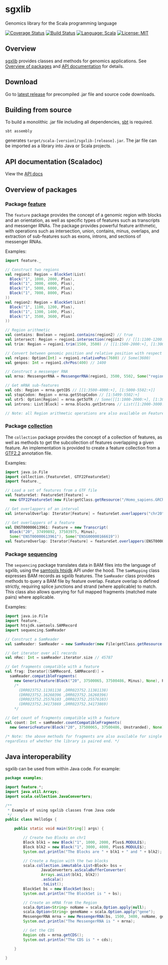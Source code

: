 # sgxlib
Genomics library for the Scala programming language

[![Coverage Status](https://coveralls.io/repos/github/pamelarussell/sgxlib/badge.svg?branch=master)](https://coveralls.io/github/pamelarussell/sgxlib?branch=master)
[![Build Status](https://travis-ci.org/pamelarussell/sgxlib.svg?branch=master)](https://travis-ci.org/pamelarussell/sgxlib)
[![Language: Scala](https://img.shields.io/badge/language-scala-blue.svg)](https://www.scala-lang.org/)
[![License: MIT](https://img.shields.io/badge/License-MIT-red.svg)](https://opensource.org/licenses/MIT)

## Overview

[sgxlib](https://github.com/pamelarussell/sgxlib) provides classes and methods for genomics applications. See [Overview of packages](#overview-of-packages) and [API documentation](http://pamelarussell.github.io/sgxlib/docs/api/) for details.

## Download

Go to [latest release](https://github.com/pamelarussell/sgxlib/releases/latest) for precompiled .jar file and source code downloads.

## Building from source

To build a monolithic .jar file including all dependencies, [sbt](http://www.scala-sbt.org/) is required.

```
sbt assembly
```

generates `target/scala-[version]/sgxlib-[release].jar`. The jar file can be imported as a library into Java or Scala projects.

## API documentation (Scaladoc)

View the [API docs](http://pamelarussell.github.io/sgxlib/docs/api/)

## Overview of packages

### Package [feature](http://pamelarussell.github.io/sgxlib/docs/api/#feature.package)

The `feature` package provides the concept of a genomic region with blocks and an orientation, as well as specific types of features such as transcripts and messenger RNAs. The package provides powerful feature arithmetic, with operations such as intersection, union, contains, minus, overlaps, and extraction of sub-features such as exons, introns, and sections of messenger RNAs.

Examples:

```scala
import feature._

// Construct two regions
val region1: Region = BlockSet(List(
  Block("1", 1000, 2000, Plus),
  Block("1", 3000, 4000, Plus),
  Block("1", 5000, 6000, Plus),
  Block("1", 7000, 8000, Plus)
))
val region2: Region = BlockSet(List(
  Block("1", 1100, 1200, Plus),
  Block("1", 1300, 1400, Plus),
  Block("1", 3500, 3600, Plus)
))

// Region arithmetic
val contains: Boolean = region1.contains(region2) // true
val intersect: Region = region1.intersection(region2) // [[1:1100-1200:+], [1:1300-1400:+], [1:3500-3600:+]]
val trim: Region = region1.trim(1500, 3500) // [[1:1500-2000:+], [1:3000-3500:+]]

// Convert between genomic position and relative position with respect to region
val relpos: Option[Int] = region1.relativePos(7600) // Some(3600)
val genpos: Int = region1.chrPos(400) // 1400

// Construct a messenger RNA
val mrna: MessengerRNA = MessengerRNA(region1, 3500, 5502, Some("region1"), Some("gene1"))

// Get mRNA sub-features
val cds: Region = mrna.getCDS // [[1:3500-4000:+], [1:5000-5502:+]]
val stopCodon: Region = mrna.getStopCodon // [1:5499-5502:+]
val utr5: Option[Region] = mrna.get5UTR // Some([[1:1000-2000:+], [1:3000-3500:+]])
val introns: List[Block] = mrna.blocks.getIntrons // List([1:2000-3000:+], [1:4000-5000:+], [1:6000-7000:+])

// Note: all Region arithmetic operations are also available on Features
```

### Package [collection](http://pamelarussell.github.io/sgxlib/docs/api/#collection.package)

The `collection` package provides the concept of a collection of features, as well as methods to get the subcollection of features overlapping a given feature. An implementation is provided to create a feature collection from a [GTF2.2](http://mblab.wustl.edu/GTF22.html) annotation file.

Examples:

```scala
import java.io.File
import collection.{FeatureSet, GTF22FeatureSet}
import feature._

// Load a set of features from a GTF file
val featureSet: FeatureSet[Feature] =
  new GTF22FeatureSet(new File(getClass.getResource("/Homo_sapiens.GRCh38.86.chr_20_21_22.gtf").getPath))

// Get overlappers of an interval
val intervalOverlap: Iterator[Feature] = featureSet.overlappers("chr20", 37476591, 37645612, Plus) // ENST00000062104, ENST00000346199, ENST00000450588, ENST00000621390

// Get overlappers of a feature
val ENST00000613961: Feature = new Transcript(
  Block("20", 37499892, 37503975, Minus),
  Some("ENST00000613961"), Some("ENSG00000166619"))
val featureOverlap: Iterator[Feature] = featureSet.overlappers(ENST00000613961) // ENST00000613961, ENST00000467603
```

### Package [sequencing](http://pamelarussell.github.io/sgxlib/docs/api/#sequencing.package)

The `sequencing` package translates data in BAM files into the language of sgxlib, using the [samtools htsjdk](https://github.com/samtools/htsjdk) API under the hood. The `SamMapping` class expresses BAM records as sgxlib features. The `SamReader` class provides methods to query a BAM file by feature overlap. Feature overlap is defined strictly, requiring splice junctions and strand (where applicable) to match. This class also allows querying for full mapped fragments (matched mate pairs) where applicable.

Examples:

```scala
import java.io.File
import feature._
import htsjdk.samtools.SAMRecord
import sequencing.SamReader

// Construct a SamReader
val samReader: SamReader = new SamReader(new File(getClass.getResource("/DRR023752_chr20_37Mb_38Mb.bam").getPath))

// Get iterator over all records
val nRec: Int = samReader.iterator.size // 45787

// Get fragments compatible with a feature
val frag: Iterator[(SAMRecord, SAMRecord)] =
  samReader.compatibleFragments(
    new GenericFeature(Block("20", 37500065, 37500486, Minus), None), Plus)
    /*
      (DRR023752.11381138 ,DRR023752.11381138)
      (DRR023752.16260396 ,DRR023752.16260396)
      (DRR023752.25576103 ,DRR023752.25576103)
      (DRR023752.34173869 ,DRR023752.34173869)
    */

// Get count of fragments compatible with a feature
val count: Int = samReader.countCompatibleFragments(
  new GenericFeature(Block("20", 37500065, 37500486, Unstranded), None), Unstranded) // 5

/* Note: the above methods for fragments are also available for single records,
regardless of whether the library is paired end. */
```

## Java interoperability

sgxlib can be used from within Java code. For example:

```java
package examples;

import feature.*;
import java.util.Arrays;
import scala.collection.JavaConverters;

/**
 * Example of using sgxlib classes from Java code
 */
public class HelloSgx {

    public static void main(String[] args) {

        // Create two Blocks on chr1
        Block blk1 = new Block("1", 1000, 2000, Plus$.MODULE$);
        Block blk2 = new Block("1", 3000, 4000, Plus$.MODULE$);
        System.out.println("The Blocks are " + blk1 + " and " + blk2);

        // Create a Region with the two blocks
        scala.collection.immutable.List<Block> bss =
                JavaConverters.asScalaBufferConverter(
                Arrays.asList(blk1, blk2))
                .asScala()
                .toList();
        BlockSet bs = new BlockSet(bss);
        System.out.println("The BlockSet is " + bs);

        // Create an mRNA from the Region
        scala.Option<String> noName = scala.Option.apply(null);
        scala.Option<String> geneName = scala.Option.apply("gene");
        MessengerRNA mrna = new MessengerRNA(bs, 1500, 3400, noName, geneName);
        System.out.println("The MessengerRNA is " + mrna);

        // Get the CDS
        Region cds = mrna.getCDS();
        System.out.println("The CDS is " + cds);

    }

}
```
